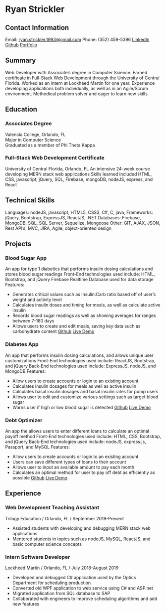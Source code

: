 # Ryan Strickler

## Contact Information

Email: ryan.strickler.1993@gmail.com 
Phone: (352) 459-5396
[LinkedIn](www.linkedin.com/in/ryan-strickler)
[Github](https://github.com/ryans93)
[Portfolio](https://ryans93.github.io/)

## Summary

Web Developer with Associate’s degree in Computer Science. Earned certificate in Full-Stack Web Development through the University of Central Florida. Worked as an intern at Lockheed Martin for one year. Experience developing applications both individually, as well as in an Agile/Scrum environment. Methodical problem solver and eager to learn new skills.

## Education

### Associates Degree
Valencia College, Orlando, FL  
Major in Computer Science  
Graduated as a member of Phi Theta Kappa  

### Full-Stack Web Development Certificate
University of Central Florida, Orlando, FL
An intensive 24-week course developing MERN stack web applications
Skills learned included HTML, CSS, javascript, jQuery, SQL, Firebase, mongoDB, nodeJS, express, and React

## Technical Skills

Languages: nodeJS, javascript, HTML5, CSS3, C#, C, java,
Frameworks: jQuery, Bootstrap, ExpressJS, ReactJS, .NET
Databases: Firebase, MongoDB, SQL, SQL Server, Sequelize, Mongoose
Other: GIT, AJAX, JSON, Rest API’s, MVC, JIRA, Agile, object-oriented design

## Projects

### Blood Sugar App
An app for type 1 diabetics that performs insulin dosing calculations and stores blood sugar readings
Front-End technologies used include: HTML, Bootstrap, and  jQuery
Firebase Realtime Database used for data storage
Features:
- Generates critical values such as Insulin:Carb ratio based off of user’s weight and activity level
- Calculates insulin doses and timing for meals, as well as calculate active insulin
- Records blood sugar readings as well as showing averages for ranges between 7-180 days
- Allows users to create and edit meals, saving key data such as carbohydrate content
[Github](https://github.com/ryans93/Blood-Sugar-App)
[Live Demo](https://ryans93.github.io/Blood-Sugar-App/)

### Diabetes App
An app that performs insulin dosing calculations, and allows unique user customizations
Front-End technologies used include: ReactJS, Bootstrap, and  jQuery
Back-End technologies used include: ExpressJS, nodeJS, and MongoDB
Features:
- Allow users to create accounts or login to an existing account
- Calculates insulin dosages for meals as well as active insulin
- Calculates basal insulin dosages and basal insulin rates for pump users
- Allows user to edit and customize various settings such as target blood sugar
- Warns user if high or low blood sugar is detected
[Github](https://github.com/ryans93/Diabetes-App)
[Live Demo](https://ryan-strickler-diabetes-app.herokuapp.com/)

### Debt Optimizer
An app the allows users to enter different loans to calculate an optimal payoff method
Front-End technologies used include: HTML, CSS, Bootstrap, and jQuery
Back-End technologies used include: nodeJS, express.js, Passport, and MySQL
Features:
- Allow users to create accounts or login to an existing account
- Users can save different types of loans to their account
- Allows user to input an available amount to pay each month
- Calculates an optimal method for user to pay off debt as efficiently as possible
[Github](https://github.com/ryans93/Dept-Optimizer)
[Live Demo](https://ryan-strickler-debt-optimizer.herokuapp.com/)

## Experience

### Web Development Teaching Assistant
Trilogy Education / Orlando, FL / September 2019-Present
- Assisted students with developing and debugging MERN stack web applications
- Mentored students in topics such as nodeJS, MySQL, ReactJS, and basic computer science concepts

### Intern Software Developer
Lockheed Martin / Orlando, FL / July 2018-August 2019
- Developed and debugged C# application used by the Optics Department for scheduling production
- Converted old WPF application to web service using C# and ASP.net 
- Migrated application from SQL database to SAP
- Collaborated with engineers to improve scheduling algorithms and add new features
